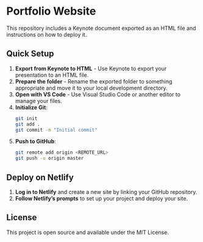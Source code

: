 # Portfolio Website

This repository includes a Keynote document exported as an HTML file and instructions on how to deploy it.

## Quick Setup

1. **Export from Keynote to HTML** - Use Keynote to export your presentation to an HTML file.
2. **Prepare the folder** - Rename the exported folder to something appropriate and move it to your local development directory.
3. **Open with VS Code** - Use Visual Studio Code or another editor to manage your files.
4. **Initialize Git**:
    ```bash
    git init
    git add .
    git commit -m "Initial commit"
    ```
5. **Push to GitHub**:
    ```bash
    git remote add origin <REMOTE_URL>
    git push -u origin master
    ```

## Deploy on Netlify

1. **Log in to Netlify** and create a new site by linking your GitHub repository.
2. **Follow Netlify’s prompts** to set up your project and deploy your site.

## License

This project is open source and available under the MIT License.
